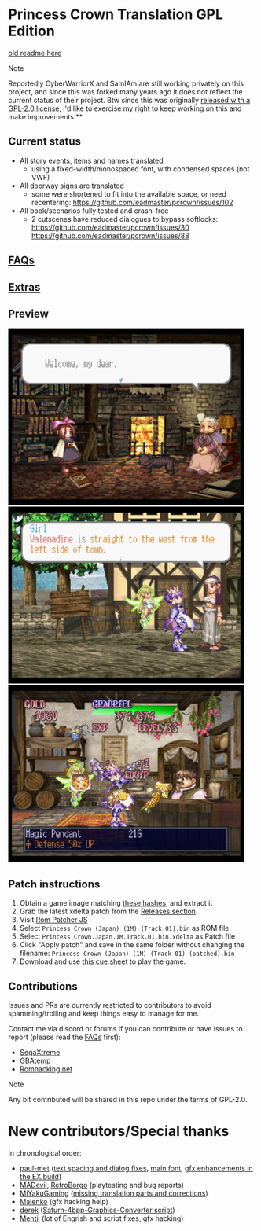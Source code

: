 
# Princess Crown Translation GPL Edition

[old readme here](readme.txt.old)

> [!NOTE]
> Reportedly CyberWarriorX and SamIAm are still working privately on this project, and since this was forked many years ago it does not reflect the current status of their project.
Btw since this was originally [released with a GPL-2.0 license](https://github.com/eadmaster/pcrown/blob/master/LICENSE), i'd like to exercise my right to keep working on this and make improvements.**


## Current status

 - All story events, items and names translated
   - using a fixed-width/monospaced font, with condensed spaces (not VWF)
 - All doorway signs are translated
   - some were shortened to fit into the available space, or need recentering: https://github.com/eadmaster/pcrown/issues/102
 - All book/scenarios fully tested and crash-free
   - 2 cutscenes have reduced dialogues to bypass softlocks: https://github.com/eadmaster/pcrown/issues/30  https://github.com/eadmaster/pcrown/issues/88


## [FAQs](https://github.com/eadmaster/pcrown/wiki/FAQs)


## [Extras](https://github.com/eadmaster/pcrown/wiki/Extras)


## Preview

![demo1](shots/demo1.png)  ![demo2](shots/demo2.png)  ![demo3](shots/demo3.png)


## Patch instructions

1. Obtain a game image matching [these hashes](http://redump.org/disc/4901/), and extract it
2. Grab the latest xdelta patch from the [Releases section](https://github.com/eadmaster/pcrown/releases/latest/download/Princess.Crown.Japan.1M.Track.01.bin.xdelta).
3. Visit [Rom Patcher JS](https://www.marcrobledo.com/RomPatcher.js/)
4. Select `Princess Crown (Japan) (1M) (Track 01).bin` as ROM file
5. Select `Princess.Crown.Japan.1M.Track.01.bin.xdelta` as Patch file
6. Click "Apply patch" and save in the same folder without changing the filename: `Princess Crown (Japan) (1M) (Track 01) (patched).bin`
7. Download and use [this cue sheet](https://github.com/eadmaster/pcrown/blob/master/src/buildcd/Princess%20Crown%20(Japan)%20(1M)%20(English).cue) to play the game.


## Contributions
 
Issues and PRs are currently restricted to contributors to avoid spamming/trolling and keep things easy to manage for me.

Contact me via discord or forums if you can contribute or have issues to report (please read the [FAQs](https://github.com/eadmaster/pcrown/wiki/FAQs) first):

 - [SegaXtreme](https://segaxtreme.net/members/eadmaster.30323/)
 - [GBAtemp](https://gbatemp.net/members/eadmaster.52646/)
 - [Romhacking.net](https://www.romhacking.net/forum/index.php?action=profile;u=13104)

> [!NOTE]
> Any bit contributed will be shared in this repo under the terms of GPL-2.0.


# New contributors/Special thanks

In chronological order:

 - [paul-met](https://github.com/paul-met) ([text spacing and dialog fixes](https://github.com/eadmaster/pcrown/issues/1), [main font](https://github.com/eadmaster/pcrown/issues/98), [gfx enhancements in the EX build](https://github.com/eadmaster/pcrown/issues/18))
 - [MADevil](https://www.twitch.tv/madevil/), [RetroBorgo](https://www.twitch.tv/retroborgo/)  (playtesting and bug reports)
 - [MiYakuGaming](https://github.com/MiYakuGaming/) ([missing translation parts and corrections](https://github.com/eadmaster/pcrown/issues/4))
 - [Malenko](https://segaxtreme.net/members/malenko.22808/) (gfx hacking help)
 - [derek](https://github.com/DerekPascarella) ([Saturn-4bpp-Graphics-Converter script](https://github.com/DerekPascarella/Saturn-4bpp-Graphics-Converter/))
 - [Mentil](https://github.com/mentill) (lot of Engrish and script fixes, gfx hacking)
 